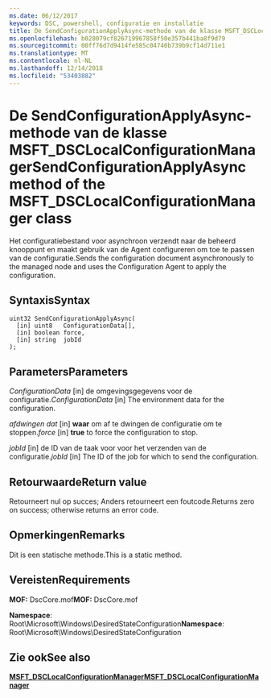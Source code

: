 ```yaml
---
ms.date: 06/12/2017
keywords: DSC, powershell, configuratie en installatie
title: De SendConfigurationApplyAsync-methode van de klasse MSFT_DSCLocalConfigurationManager
ms.openlocfilehash: b028079cf826719967858f50e357b441ba8f9d79
ms.sourcegitcommit: 00ff76d7d9414fe585c04740b739b9cf14d711e1
ms.translationtype: MT
ms.contentlocale: nl-NL
ms.lasthandoff: 12/14/2018
ms.locfileid: "53403882"
---
```

# <a name="sendconfigurationapplyasync-method-of-the-msftdsclocalconfigurationmanager-class"></a><span data-ttu-id="8ead5-103">De SendConfigurationApplyAsync-methode van de klasse MSFT_DSCLocalConfigurationManager</span><span class="sxs-lookup"><span data-stu-id="8ead5-103">SendConfigurationApplyAsync method of the MSFT_DSCLocalConfigurationManager class</span></span>

<span data-ttu-id="8ead5-104">Het configuratiebestand voor asynchroon verzendt naar de beheerd knooppunt en maakt gebruik van de Agent configureren om toe te passen van de configuratie.</span><span class="sxs-lookup"><span data-stu-id="8ead5-104">Sends the configuration document asynchronously to the managed node and uses the Configuration Agent to apply the configuration.</span></span>

## <a name="syntax"></a><span data-ttu-id="8ead5-105">Syntaxis</span><span class="sxs-lookup"><span data-stu-id="8ead5-105">Syntax</span></span>

```mof
uint32 SendConfigurationApplyAsync(
  [in] uint8   ConfigurationData[],
  [in] boolean force,
  [in] string  jobId
);
```

## <a name="parameters"></a><span data-ttu-id="8ead5-106">Parameters</span><span class="sxs-lookup"><span data-stu-id="8ead5-106">Parameters</span></span>

<span data-ttu-id="8ead5-107">*ConfigurationData* \[in\] de omgevingsgegevens voor de configuratie.</span><span class="sxs-lookup"><span data-stu-id="8ead5-107">*ConfigurationData* \[in\] The environment data for the configuration.</span></span>

<span data-ttu-id="8ead5-108">*afdwingen dat* \[in\] **waar** om af te dwingen de configuratie om te stoppen.</span><span class="sxs-lookup"><span data-stu-id="8ead5-108">*force* \[in\] **true** to force the configuration to stop.</span></span>

<span data-ttu-id="8ead5-109">*jobId* \[in\] de ID van de taak voor voor het verzenden van de configuratie.</span><span class="sxs-lookup"><span data-stu-id="8ead5-109">*jobId* \[in\] The ID of the job for which to send the configuration.</span></span>

## <a name="return-value"></a><span data-ttu-id="8ead5-110">Retourwaarde</span><span class="sxs-lookup"><span data-stu-id="8ead5-110">Return value</span></span>

<span data-ttu-id="8ead5-111">Retourneert nul op succes; Anders retourneert een foutcode.</span><span class="sxs-lookup"><span data-stu-id="8ead5-111">Returns zero on success; otherwise returns an error code.</span></span>

## <a name="remarks"></a><span data-ttu-id="8ead5-112">Opmerkingen</span><span class="sxs-lookup"><span data-stu-id="8ead5-112">Remarks</span></span>

<span data-ttu-id="8ead5-113">Dit is een statische methode.</span><span class="sxs-lookup"><span data-stu-id="8ead5-113">This is a static method.</span></span>

## <a name="requirements"></a><span data-ttu-id="8ead5-114">Vereisten</span><span class="sxs-lookup"><span data-stu-id="8ead5-114">Requirements</span></span>

<span data-ttu-id="8ead5-115">**MOF:** DscCore.mof</span><span class="sxs-lookup"><span data-stu-id="8ead5-115">**MOF:** DscCore.mof</span></span>

<span data-ttu-id="8ead5-116">**Namespace**: Root\Microsoft\Windows\DesiredStateConfiguration</span><span class="sxs-lookup"><span data-stu-id="8ead5-116">**Namespace**: Root\Microsoft\Windows\DesiredStateConfiguration</span></span>

## <a name="see-also"></a><span data-ttu-id="8ead5-117">Zie ook</span><span class="sxs-lookup"><span data-stu-id="8ead5-117">See also</span></span>

[<span data-ttu-id="8ead5-118">**MSFT_DSCLocalConfigurationManager**</span><span class="sxs-lookup"><span data-stu-id="8ead5-118">**MSFT_DSCLocalConfigurationManager**</span></span>](msft-dsclocalconfigurationmanager.md)